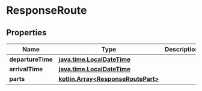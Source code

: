 
# ResponseRoute

## Properties
Name | Type | Description | Notes
------------ | ------------- | ------------- | -------------
**departureTime** | [**java.time.LocalDateTime**](java.time.LocalDateTime.md) |  | 
**arrivalTime** | [**java.time.LocalDateTime**](java.time.LocalDateTime.md) |  | 
**parts** | [**kotlin.Array&lt;ResponseRoutePart&gt;**](ResponseRoutePart.md) |  | 



